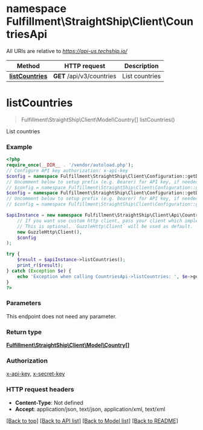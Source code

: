 # namespace Fulfillment\StraightShip\Client\CountriesApi

All URIs are relative to *https://api-us.techship.io/*

Method | HTTP request | Description
------------- | ------------- | -------------
[**listCountries**](CountriesApi.md#listcountries) | **GET** /api/v3/countries | List countries

# **listCountries**
> Fulfillment\StraightShip\Client\Model\Country[] listCountries()

List countries

### Example
```php
<?php
require_once(__DIR__ . '/vendor/autoload.php');
// Configure API key authorization: x-api-key
$config = namespace Fulfillment\StraightShip\Client\Configuration::getDefaultConfiguration()->setApiKey('x-api-key', 'YOUR_API_KEY');
// Uncomment below to setup prefix (e.g. Bearer) for API key, if needed
// $config = namespace Fulfillment\StraightShip\Client\Configuration::getDefaultConfiguration()->setApiKeyPrefix('x-api-key', 'Bearer');// Configure API key authorization: x-secret-key
$config = namespace Fulfillment\StraightShip\Client\Configuration::getDefaultConfiguration()->setApiKey('x-secret-key', 'YOUR_API_KEY');
// Uncomment below to setup prefix (e.g. Bearer) for API key, if needed
// $config = namespace Fulfillment\StraightShip\Client\Configuration::getDefaultConfiguration()->setApiKeyPrefix('x-secret-key', 'Bearer');

$apiInstance = new namespace Fulfillment\StraightShip\Client\Api\CountriesApi(
    // If you want use custom http client, pass your client which implements `GuzzleHttp\ClientInterface`.
    // This is optional, `GuzzleHttp\Client` will be used as default.
    new GuzzleHttp\Client(),
    $config
);

try {
    $result = $apiInstance->listCountries();
    print_r($result);
} catch (Exception $e) {
    echo 'Exception when calling CountriesApi->listCountries: ', $e->getMessage(), PHP_EOL;
}
?>
```

### Parameters
This endpoint does not need any parameter.

### Return type

[**Fulfillment\StraightShip\Client\Model\Country[]**](../Model/Country.md)

### Authorization

[x-api-key](../../README.md#x-api-key), [x-secret-key](../../README.md#x-secret-key)

### HTTP request headers

 - **Content-Type**: Not defined
 - **Accept**: application/json, text/json, application/xml, text/xml

[[Back to top]](#) [[Back to API list]](../../README.md#documentation-for-api-endpoints) [[Back to Model list]](../../README.md#documentation-for-models) [[Back to README]](../../README.md)

